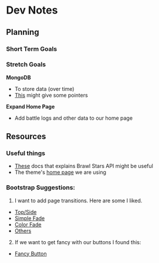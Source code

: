 # Dev Notes

## Planning

### Short Term Goals


### Stretch Goals

**MongoDB**
* To store data (over time)
* [This](https://www.youtube.com/watch?v=JnEH9tYLxLk) might give some pointers

**Expand Home Page**
* Add battle logs and other data to our home page

## Resources
### Useful things

* [These](https://brawlstats.readthedocs.io/en/latest/api.html) docs that explains Brawl Stars API might be useful
* The theme's [home page](https://themesguide.github.io/top-hat/dist/monotone/) we are using


### Bootstrap Suggestions:

1. I want to add page transitions. Here are some I liked.  
* [Top/Side](https://codepen.io/hannesofie/pen/aplGf)
* [Simple Fade](https://christopheraue.net/design/fading-pages-on-load-and-unload)
* [Color Fade](https://www.codeply.com/p/VrZv1pNUPw)
* [Others](https://onaircode.com/bootstrap-page-transitions-effect-examples/)

2. If we want to get fancy with our buttons I found this: 
* [Fancy Button](https://codepen.io/EvyatarDa/pen/waKXMd)
